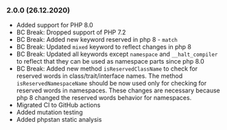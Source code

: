### 2.0.0 (26.12.2020)

* Added support for PHP 8.0
* BC Break: Dropped support of PHP 7.2
* BC Break: Added new keyword reserved in php 8 - `match`
* BC Break: Updated `mixed` keyword to reflect changes in php 8
* BC Break: Updated all keywords except `namespace` and `__halt_compiler` 
  to reflect that they can be used as namespace parts since php 8.0
* BC Break: Added new method `isReservedClassName` to check for reserved words in 
  class/trait/interface names. The method `isReservedNamespaceName` should
  be now used only for checking for reserved words in namespaces.
  These changes are necessary because php 8 changed the reserved words behavior for namespaces.
* Migrated CI to GitHub actions
* Added mutation testing
* Added phpstan static analysis
